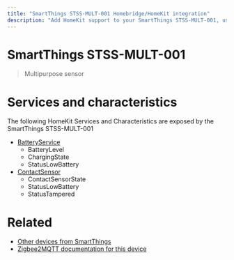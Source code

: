 ```yaml
---
title: "SmartThings STSS-MULT-001 Homebridge/HomeKit integration"
description: "Add HomeKit support to your SmartThings STSS-MULT-001, using Homebridge, Zigbee2MQTT and homebridge-z2m."
---
```

<!---
This file has been GENERATED using src/docgen/docgen.ts
DO NOT EDIT THIS FILE MANUALLY!
-->
# SmartThings STSS-MULT-001
> Multipurpose sensor


# Services and characteristics
The following HomeKit Services and Characteristics are exposed by
the SmartThings STSS-MULT-001

* [BatteryService](../../battery.md)
  * BatteryLevel
  * ChargingState
  * StatusLowBattery
* [ContactSensor](../../sensors.md)
  * ContactSensorState
  * StatusLowBattery
  * StatusTampered


# Related
* [Other devices from SmartThings](../index.md#smartthings)
* [Zigbee2MQTT documentation for this device](https://www.zigbee2mqtt.io/devices/STSS-MULT-001.html)